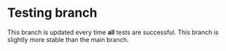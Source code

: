 # Testing branch

This branch is updated every time **all** tests are successful. This branch is slightly more stable than the main branch.
